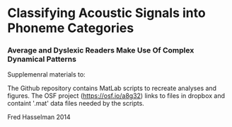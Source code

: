 Classifying Acoustic Signals into Phoneme Categories
===============
### Average and Dyslexic Readers Make Use Of Complex Dynamical Patterns

Supplemenral materials to:

The Github repository contains MatLab scripts to recreate analyses and figures.
The OSF project (https://osf.io/a8g32) links to files in dropbox and containt '.mat' data files needed by the scripts.


Fred Hasselman 2014
